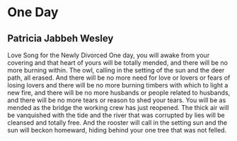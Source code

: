 # One Day
## Patricia Jabbeh Wesley
Love Song for the Newly Divorced
One day, you will awake from your covering
and that heart of yours will be totally mended,
and there will be no more burning within.
The owl, calling in the setting of the sun
and the deer path, all erased.
And there will be no more need for love
or lovers or fears of losing lovers
and there will be no more burning timbers
with which to light a new fire,
and there will be no more husbands or people
related to husbands, and there will be no more
tears or reason to shed your tears.
You will be as mended as the bridge
the working crew has just reopened.
The thick air will be vanquished with the tide
and the river that was corrupted by lies
will be cleansed and totally free.
And the rooster will call in the setting sun
and the sun will beckon homeward,
hiding behind your one tree that was not felled.